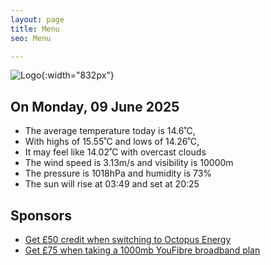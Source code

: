 ```yaml
---
layout: page
title: Menu
seo: Menu

---
```


![Logo](/images/logo.jpg){:width="832px"}

<!-- weather_marker starts -->
## On Monday, 09 June 2025

- The average temperature today is 14.6˚C,
- With highs of 15.55˚C and lows of 14.26˚C,
- It may feel like 14.02˚C with overcast clouds
- The wind speed is 3.13m/s and visibility is 10000m
- The pressure is 1018hPa and humidity is 73%
- The sun will rise at 03:49 and set at 20:25

<!-- weather_marker ends -->

## Sponsors

- [Get £50 credit when switching to Octopus Energy](https://bit.ly/3oD1nnS)
- [Get £75 when taking a 1000mb YouFibre broadband plan](https://aklam.io/91zWhU?)

